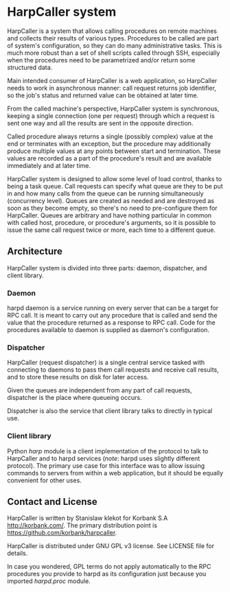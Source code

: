 HarpCaller system
=================

HarpCaller is a system that allows calling procedures on remote machines and
collects their results of various types. Procedures to be called are part of
system's configuration, so they can do many administrative tasks. This is much
more robust than a set of shell scripts called through SSH, especially when
the procedures need to be parametrized and/or return some structured data.

Main intended consumer of HarpCaller is a web application, so HarpCaller needs
to work in asynchronous manner: call request returns job identifier, so the
job's status and returned value can be obtained at later time.

From the called machine's perspective, HarpCaller system is synchronous,
keeping a single connection (one per request) through which a request is sent
one way and all the results are sent in the opposite direction.

Called procedure always returns a single (possibly complex) value at the end
or terminates with an exception, but the procedure may additionally produce
multiple values at any points between start and termination. These values are
recorded as a part of the procedure's result and are available immediately and
at later time.

HarpCaller system is designed to allow some level of load control, thanks to
being a task queue. Call requests can specify what queue are they to be put in
and how many calls from the queue can be running simultaneously (concurrency
level). Queues are created as needed and are destroyed as soon as they become
empty, so there's no need to pre-configure them for HarpCaller. Queues are
arbitrary and have nothing particular in common with called host, procedure,
or procedure's arguments, so it is possible to issue the same call request
twice or more, each time to a different queue.


Architecture
------------

HarpCaller system is divided into three parts: daemon, dispatcher, and client
library.

### Daemon

harpd daemon is a service running on every server that can be a target for RPC
call. It is meant to carry out any procedure that is called and send the value
that the procedure returned as a response to RPC call. Code for the procedures
available to daemon is supplied as daemon's configuration.

### Dispatcher

HarpCaller (request dispatcher) is a single central service tasked with
connecting to daemons to pass them call requests and receive call results, and
to store these results on disk for later access.

Given the queues are independent from any part of call requests, dispatcher is
the place where queueing occurs.

Dispatcher is also the service that client library talks to directly in
typical use.

### Client library

Python *harp* module is a client implementation of the protocol to talk
to HarpCaller and to harpd services (*note*: harpd uses slightly different
protocol). The primary use case for this interface was to allow issuing
commands to servers from within a web application, but it should be equally
convenient for other uses.


Contact and License
-------------------

HarpCaller is written by Stanislaw klekot <dozzie at jarowit.net> for
Korbank S.A <http://korbank.com/>.
The primary distribution point is <https://github.com/korbank/harpcaller>.

HarpCaller is distributed under GNU GPL v3 license. See LICENSE file for
details.

In case you wondered, GPL terms do not apply automatically to the RPC
procedures you provide to harpd as its configuration just because you imported
*harpd.proc* module.
